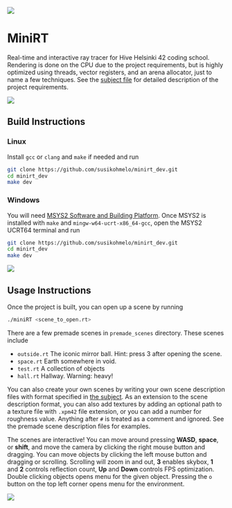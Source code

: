 ![](https://raw.githubusercontent.com/susikohmelo/minirt_dev/refs/heads/main/ball.png)

# MiniRT

Real-time and interactive ray tracer for Hive Helsinki 42 coding school. Rendering is done on the CPU due to the project requirements, but is highly optimized using threads, vector registers, and an arena allocator, just to name a few techniques. See the [subject file](https://github.com/susikohmelo/minirt_dev/blob/main/en.subject.pdf) for detailed description of the project requirements. 

![](https://github.com/susikohmelo/minirt_dev/blob/main/hall.png?raw=true)

## Build Instructions

### Linux

Install `gcc` or `clang` and `make` if needed and run

```bash
git clone https://github.com/susikohmelo/minirt_dev.git
cd minirt_dev
make dev
```

### Windows

You will need [MSYS2 Software and Building Platform](https://www.msys2.org/). Once MSYS2 is installed with `make` and `mingw-w64-ucrt-x86_64-gcc`, open the MSYS2 UCRT64 terminal and run

```bash
git clone https://github.com/susikohmelo/minirt_dev.git
cd minirt_dev
make dev
```

![](https://github.com/susikohmelo/minirt_dev/blob/main/test.png?raw=true)

## Usage Instructions

Once the project is built, you can open up a scene by running

````bash
./miniRT <scene_to_open.rt>
````

There are a few premade scenes in `premade_scenes` directory. These scenes include

- `outside.rt` The iconic mirror ball. Hint: press 3 after opening the scene.
- `space.rt` Earth somewhere in void.
- `test.rt` A collection of objects
- `hall.rt` Hallway. Warning: heavy!

You can also create your own scenes by writing your own scene description files with format specified in [the subject](https://github.com/susikohmelo/minirt_dev/blob/main/en.subject.pdf). As an extension to the scene description format, you can also add textures by adding an optional path to a texture file with `.xpm42` file extension, or you can add a number for roughness value. Anything after `#` is treated as a comment and ignored. See the premade scene description files for examples. 

The scenes are interactive! You can move around pressing **WASD**, **space**, or **shift**, and move the camera by clicking the right mouse button and dragging. You can move objects by clicking the left mouse button and dragging or scrolling. Scrolling will zoom in and out, **3** enables skybox, **1** and **2** controls reflection count,  **Up** and **Down** controls FPS optimization. Double clicking objects opens menu for the given object. Pressing the `o` button on the top left corner opens menu for the environment. 

![](https://github.com/susikohmelo/minirt_dev/blob/main/space.png?raw=true)